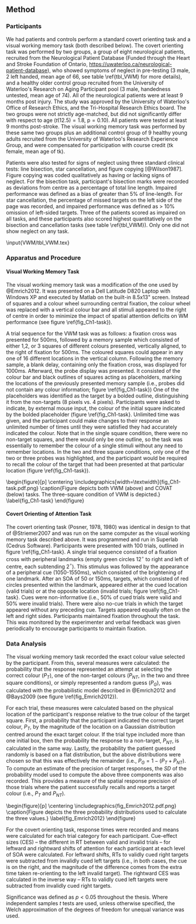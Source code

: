 Method
------

### Participants 

We had patients and controls perform a standard covert orienting
task and a visual working memory task (both described below). The
covert orienting task was performed by two groups, a group of
eight neurological patients, recruited from the Neurological
Patient Database (Funded through the Heart and Stroke Foundation
of Ontario, <https://uwaterloo.ca/neurological-patient-database>),
who showed symptoms of neglect in pre-testing (3 male, 2 left
handed, mean age of 66, see table \ref{tbl_VWM} for more details), and
a healthy older control group recruited from the University of
Waterloo's Research on Aging Participant pool (3 male, handedness
untested, mean age of 74).  All of the neurological patients were
at least 9 months post injury. The study was approved by the
University of Waterloo's Office of Research Ethics, and the
Tri-Hospital Research Ethics board.  The two groups were not
strictly age-matched, but did not significantly differ with
respect to age ($t(12.5) = 1.8$, $\text{p} = 0.10$).  All patients
were tested at least 9 months post-stroke. The visual working
memory task was performed by these same two groups plus an
additional control group of 9 healthy young adults recruited from
the University of Waterloo's Research Experience Group, and were
compensated for participation with course credit (tk female, mean
age of tk).

Patients were also tested for signs of neglect using three
standard clinical tests: line bisection, star cancellation, and
figure copying [@Wilson1987]. Figure copying was coded
qualitatively as having or lacking signs of neglect. For the
bisection task, participant's bisection marks were recorded as
deviations from centre as a percentage of total line length.
Impaired performance was defined as a bias of greater than 5% of
line-length. For star cancellation, the percentage of missed
targets on the left side of the page was recorded, and impaired
performance was defined as \> 10% omission of left-sided targets.
Three of the patients scored as impaired on all tasks, and these
participants also scored highest quantitatively on the bisection
and cancellation tasks (see table \ref{tbl_VWM}).  Only one did not
show neglect on any task.

\input{VWM/tbl_VWM.tex}

### Apparatus and Procedure

#### Visual Working Memory Task

The visual working memory task was a modification of the one used
by @Emrich2012.  It was presented on a Dell Latitude D820 Laptop
with Windows XP and executed by Matlab on the built-in 8.5x13"
screen. Instead of squares and a colour wheel surrounding central
fixation, the colour wheel was replaced with a vertical colour bar
and all stimuli appeared to the right of centre in order to
minimize the impact of spatial attention deficits on WM
performance (see figure \ref{fig_Ch1-task}).
 
A trial sequence for the VWM task was as follows: a fixation cross
was presented for 500ms, followed by a memory sample which
consisted of either 1,2, or 3 squares of different colours
presented, vertically aligned, to the right of fixation for 500ms.
The coloured squares could appear in any one of 16 different
locations in the vertical column.  Following the memory sample, a
blank delay, containing only the fixation cross, was displayed for
1000ms.  Afterward, the probe display was presented. It consisted
of the colour bar and black outlines of squares acting as
placeholders, marking the locations of the previously presented
memory sample (i.e., probes did not contain any colour
information; figure \ref{fig_Ch1-task}) One of the placeholders
was identified as the target by a bolded outline, distinguishing
it from the non-targets (8 pixels vs. 4 pixels).  Participants
were asked to indicate, by external mouse input, the colour of the
initial square indicated by the bolded placeholder (figure
\ref{fig_Ch1-task}.  Unlimited time was given, and the participant
could make changes to their response an unlimited number of times
until they were satisfied they had accurately indicated the
colour.  Note that in the single square condition, there were no
non-target squares, and there would only be one outline, so the
task was essentially to remember the colour of a single stimuli
without any need to remember locations.  In the two and three
square conditions, only one of the two or three probes was
highlighted, and the participant would be required to recall the
colour of the target that had been presented at that particular
location (figure \ref{fig_Ch1-task}).



\begin{figure}[p] 
\centering
\includegraphics[width=\textwidth]{fig_Ch1-task.pdf.png}
\caption{Figure depicts both VWM (above) and COVAT (below) tasks.
The three-square condition of VWM is depicted.}
\label{fig_Ch1-task}
\end{figure}


#### Covert Orienting of Attention Task

The covert orienting task (Posner, 1978, 1980) was identical in
design to that of @Striemer2007 and was run on the same computer
as the visual working memory task described above. It was
programmed and run in Superlab (Cedrus Software). Participants
were presented with 100 trials, outlined in figure
\ref{fig_Ch1-task}.  A single trial sequence consisted of a
fixation cross with peripheral landmarks (empty green circles
12$^\circ$ to right and left of centre, each subtending
2$^\circ$). This stimulus was followed by the appearance of a
peripheral cue (1050-1550ms), which consisted of the brightening
of one landmark.  After an SOA of 50 or 150ms, targets, which
consisted of red circles presented within the landmark, appeared
either at the cued location (valid trials) or at the opposite
location (invalid trials; figure \ref{fig_Ch1-task}.  Cues were
non-informative (i.e., 50% of cued trials were valid and 50% were
invalid trials).  There were also no-cue trials in which the
target appeared without any preceding cue. Targets appeared
equally often on the left and right sides.  Participants
maintained fixation throughout the task. This was monitored by the
experimenter and verbal feedback was given periodically to
encourage participants to maintain fixation.


### Data Analysis

The visual working memory task recorded the exact colour value
selected by the participant.  From this, several measures were
calculated: the probability that the response represented an
attempt at selecting the correct colour ($P_T$), one of the
non-target colours ($P_{NT}$, in the two and three square
conditions), or simply represented a random guess ($P_G$), was
calculated with the probabilistic model described in @Emrich2012
and @Bays2009 (see figure \ref{fig_Emrich2012}). 

For each trial, these measures were calculated based on the
physical location of the participant's response relative to the
true colour of the target square.  First, a probability that the
participant indicated the correct target colour, $P_T$, by the
magnitude of the location on a Gaussian distribution centred
around the exact target colour.  If the trial type included more
than one initial box, then the probability the response to a
non-target, $P_{NT}$, is calculated in the same way. Lastly, the
probability the patient guessed randomly is based on a flat
distribution, but the above distributions were chosen so that this
was effectively the remainder (i.e., $P_G = 1 - (P_T + P_{NT})$.
To compute an estimate of the precision of target responses, the
$SD$ of the probability model used to compute the above three
components was also recorded. This provides a measure of the
spatial response precision of those trials where the patient
successfully recalls and reports a target colour (i.e., $P_T$ and
$P_{NT}$).


\begin{figure}[p] 
\centering 
\includegraphics{fig_Emrich2012.pdf.png} 
\caption{Figure depicts the three probability distributions used
to calculate the three values.} 
\label{fig_Emrich2012} 
\end{figure}

For the covert orienting task, response times were recorded and
means were calculated for each trial category for each
participant. Cue-effect sizes (CES) – the different in RT between
valid and invalid trials – for leftward and rightward shifts of
attention for each participant at each level of SOA were
calculated. For leftward shifts, RTs to validly cued right targets
were subtracted from invalidly cued left targets (i.e., in both
cases, the cue is on the right, and the magnitude of the
difference comes from the extra time taken re-orienting to the
left invalid target). The rightward CES was calculated in the
inverse way – RTs to validly cued left targets were subtracted
from invalidly cued right targets.



Significance was defined as $p < 0.05$ throughout the thesis.
Where independent samples $t$ tests are used, unless otherwise
specified, the Welch approximation of the degrees of freedom for
unequal variance was used.



